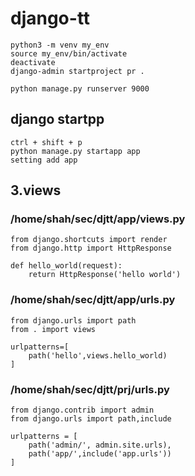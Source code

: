 # django-tt
```
python3 -m venv my_env
source my_env/bin/activate
deactivate
django-admin startproject pr .

python manage.py runserver 9000
```
## django startpp
```
ctrl + shift + p
python manage.py startapp app
setting add app 
```
## 3.views
### /home/shah/sec/djtt/app/views.py
```
from django.shortcuts import render
from django.http import HttpResponse

def hello_world(request):
    return HttpResponse('hello world')
```
### /home/shah/sec/djtt/app/urls.py
```
from django.urls import path
from . import views

urlpatterns=[
    path('hello',views.hello_world)
]
```
### /home/shah/sec/djtt/prj/urls.py
```
from django.contrib import admin
from django.urls import path,include

urlpatterns = [
    path('admin/', admin.site.urls),
    path('app/',include('app.urls'))
]
```
